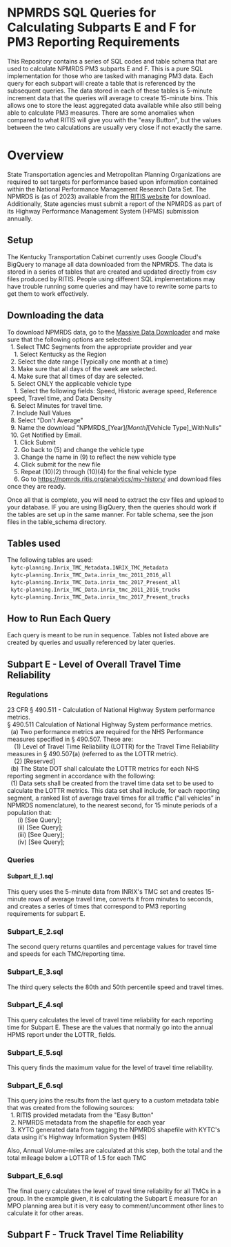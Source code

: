 # NPMRDS SQL Queries for Calculating Subparts E and F for PM3 Reporting Requirements

This Repository contains a series of SQL codes and table schema that are used to calculate NPMRDS PM3 subparts E and F. This is a pure SQL implementation for those who are tasked with managing PM3 data.  Each query for each subpart will create a table that is referenced by the subsequent queries.  The data stored in each of these tables is 5-minute increment data that the queries will average to create 15-minute bins.  This allows one to store the least aggregated data available while also still being able to calculate PM3 measures.  There are some anomalies when compared to what RITIS will give you with the "easy Button", but the values between the two calculations are usually very close if not exactly the same. 

# Overview 

State Transportation agencies and Metropolitan Planning Organizations are required to set targets for performance based upon information contained within the National Performance Management Research Data Set.  The NPMRDS is (as of 2023) available from the [RITIS website](https://npmrds.ritis.org/) for download.  Additionally, State agencies must submit a report of the NPMRDS as part of its Highway Performance Management System (HPMS) submission annually.  

## Setup

The Kentucky Transportation Cabinet currently uses Google Cloud's BigQuery to manage all data downloaded from the NPMRDS.  The data is stored in a series of tables that are created and updated directly from csv files produced by RITIS.  People using different SQL implementations may have trouble running some queries and may have to rewrite some parts to get them to work effectively.  

## Downloading the data

To download NPMRDS data, go to the [Massive Data Downloader](https://npmrds.ritis.org/analytics/download/) and make sure that the following options are selected:<br>
 &nbsp;&nbsp;1. Select TMC Segments from the appropriate provider and year <br>
&nbsp;&nbsp;&nbsp;&nbsp;1. Select Kentucky as the Region<br>
&nbsp;&nbsp;2. Select the date range (Typically one month at a time)<br>
&nbsp;&nbsp;3. Make sure that all days of the week are selected.<br>
&nbsp;&nbsp;4. Make sure that all times of day are selected.<br>
&nbsp;&nbsp;5. Select ONLY the applicable vehicle type<br>
&nbsp;&nbsp;&nbsp;&nbsp;1. Select the following fields: Speed, Historic average speed, Reference speed, Travel time, and Data Density<br>
&nbsp;&nbsp;6. Select Minutes for travel time.<br>
&nbsp;&nbsp;7. Include Null Values<br>
&nbsp;&nbsp;8. Select "Don't Average"<br>
&nbsp;&nbsp;9. Name the download "NPMRDS_[Year]_[Month]_[Vehicle Type]_WithNulls"<br>
&nbsp;&nbsp;10. Get Notified by Email.<br>
&nbsp;&nbsp;&nbsp;&nbsp;1. Click Submit<br>
&nbsp;&nbsp;&nbsp;&nbsp;2. Go back to (5) and change the vehicle type<br>
&nbsp;&nbsp;&nbsp;&nbsp;3. Change the name in (9) to reflect the new vehicle type<br>
&nbsp;&nbsp;&nbsp;&nbsp;4. Click submit for the new file<br>
&nbsp;&nbsp;&nbsp;&nbsp;5. Repeat (10)(2) through (10)(4) for the final vehicle type<br>
&nbsp;&nbsp;&nbsp;&nbsp;6. Go to https://npmrds.ritis.org/analytics/my-history/ and download files once they are ready.<br>

Once all that is complete, you will need to extract the csv files and upload to your database.  IF you are using BigQuery, then the queries should work if the tables are set up in the same manner.  For table schema, see the json files in the table_schema directory.

## Tables used

The following tables are used:<br>
&nbsp;&nbsp;`kytc-planning.Inrix_TMC_Metadata.INRIX_TMC_Metadata`<br>
&nbsp;&nbsp;`kytc-planning.Inrix_TMC_Data.inrix_tmc_2011_2016_all`<br>
&nbsp;&nbsp;`kytc-planning.Inrix_TMC_Data.inrix_tmc_2017_Present_all`<br>
&nbsp;&nbsp;`kytc-planning.Inrix_TMC_Data.inrix_tmc_2011_2016_trucks`<br>
&nbsp;&nbsp;`kytc-planning.Inrix_TMC_Data.inrix_tmc_2017_Present_trucks`<br>

## How to Run Each Query

Each query is meant to be run in sequence.  Tables not listed above are created by queries and usually referenced by later queries.


## Subpart E - Level of Overall Travel Time Reliability

### Regulations

23 CFR § 490.511 - Calculation of National Highway System performance metrics.<br>
§ 490.511 Calculation of National Highway System performance metrics.<br>
&nbsp;&nbsp;(a) Two performance metrics are required for the NHS Performance measures specified in § 490.507. These are:<br>
&nbsp;&nbsp;&nbsp;&nbsp;(1) Level of Travel Time Reliability (LOTTR) for the Travel Time Reliability measures in § 490.507(a) (referred to as the LOTTR metric).<br>
&nbsp;&nbsp;&nbsp;&nbsp;(2) [Reserved]<br>
&nbsp;&nbsp;(b) The State DOT shall calculate the LOTTR metrics for each NHS reporting segment in accordance with the following:<br>
&nbsp;&nbsp;(1) Data sets shall be created from the travel time data set to be used to calculate the LOTTR metrics. This data set shall include, for each reporting segment, a ranked list of average travel times for all traffic (“all vehicles” in NPMRDS nomenclature), to the nearest second, for 15 minute periods of a population that:<br>
&nbsp;&nbsp;&nbsp;&nbsp;&nbsp;&nbsp;(i) [See Query];<br>
&nbsp;&nbsp;&nbsp;&nbsp;&nbsp;&nbsp;(ii) [See Query];<br>
&nbsp;&nbsp;&nbsp;&nbsp;&nbsp;&nbsp;(iii) [See Query];<br>
&nbsp;&nbsp;&nbsp;&nbsp;&nbsp;&nbsp;(iv) [See Query];<br>

### Queries

#### Subpart_E_1.sql

This query uses the 5-minute data from INRIX's TMC set and creates 15-minute rows of average travel time, converts it from minutes to seconds, and creates a series of times that correspond to PM3 reporting requirements for subpart E.

### Subpart_E_2.sql

The second query returns quantiles and percentage values for travel time and speeds for each TMC/reporting time.

### Subpart_E_3.sql

The third query selects the 80th and 50th percentile speed and travel times.

### Subpart_E_4.sql

This query calculates the level of travel time reliability for each reporting time for Subpart E.  These are the values that normally go into the annual HPMS report under the LOTTR_ fields.

### Subpart_E_5.sql

This query finds the maximum value for the level of travel time reliability.

### Subpart_E_6.sql

This query joins the results from the last query to a custom metadata table that was created from the following sources:<br>
&nbsp;&nbsp;1. RITIS provided metadata from the "Easy Button"<br>
&nbsp;&nbsp;2. NPMRDS metadata from the shapefile for each year<br>
&nbsp;&nbsp;3. KYTC generated data from tagging the NPMRDS shapefile with KYTC's data using it's Highway Information System (HIS)<br>

Also, Annual Volume-miles are calculated at this step, both the total and the total mileage below a LOTTR of 1.5 for each TMC

### Subpart_E_6.sql

The final query calculates the level of travel time reliability for all TMCs in a group.  In the example given, it is calculating the Subpart E measure for an MPO planning area but it is very easy to comment/uncomment other lines to calculate it for other areas.


## Subpart F - Truck Travel Time Reliability
